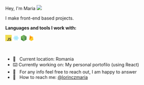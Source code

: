Hey, I'm Maria <img src="https://media.giphy.com/media/hvRJCLFzcasrR4ia7z/giphy.gif" width="25px">

I make front-end based projects. <br />

 

**Languages and tools I work with:**  

<code><img height="20" src="https://raw.githubusercontent.com/github/explore/80688e429a7d4ef2fca1e82350fe8e3517d3494d/topics/javascript/javascript.png"></code>
<code><img height="20" src="https://raw.githubusercontent.com/github/explore/80688e429a7d4ef2fca1e82350fe8e3517d3494d/topics/react/react.png"></code>
<code><img height="20" src="https://raw.githubusercontent.com/github/explore/80688e429a7d4ef2fca1e82350fe8e3517d3494d/topics/nodejs/nodejs.png"></code>
<code><img height="20" src="https://raw.githubusercontent.com/github/explore/80688e429a7d4ef2fca1e82350fe8e3517d3494d/topics/firebase/firebase.png"></code>


<br />

- 📍 &nbsp;	Current location: Romania
- ⌨️ Currently working on: My personal portofilo (using React)
- 💬 &nbsp;	For any info feel free to reach out, I am happy to answer
- 💌 &nbsp;	How to reach me: [@lorinczmaria](www.linkedin.com/lorinczmaria)

